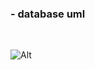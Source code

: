 ### - database uml

<br>

![Alt](https://postfiles.pstatic.net/MjAyMDA5MjJfMzEg/MDAxNjAwNzc0MDM0OTA5.pZ7frd2S-fFbdEEAb9Nrq7F0yx6_5DGRlomW3QLPoZIg.HFRGdCZ88WDe_5_W-u24BB-Jbeey8k1oJ8OoTJKfz1gg.PNG.22yours_/%EC%88%98%EC%A0%95.png?type=w580)
